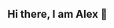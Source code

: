 ## Hi there, I am Alex 👋

<!--
**alexalbieri/alexalbieri** is a ✨ _special_ ✨ repository because its `README.md` (this file) appears on your GitHub profile.

Here are some ideas to get you started:

- 🔭 I’m currently working on ...
- 🌱 I recently completed an intensive Data Science Bootcamp at WBS Coding School.
- 💻 I’m passionate about learning new topics in data science, visualizing data, and conducting research.
- 👀 I’m looking forward to start my journey as a Data Scientist/Analyst.
- 👨‍💻 My LinkedIn Profile : LinkedIn(https://www.linkedin.com/in/alexandre-albieri/)
-->
